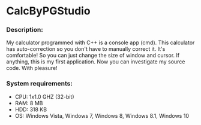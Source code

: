 # CalcByPGStudio

### Description:
My calculator programmed with C++ is a console app (cmd).
This calculator has auto-correction so you don't have to manually correct it.
It's comfortable!
So you can just change the size of window and cursor.
If anything, this is my first application.
Now you can investigate my source code.
With pleasure!

### System requirements:
- CPU: 1x1.0 GHZ (32-bit)
- RAM: 8 MB
- HDD: 318 KB
- OS: Windows Vista, Windows 7,  Windows 8,  Windows 8.1,  Windows 10
